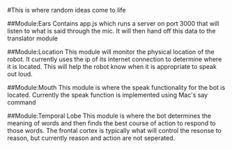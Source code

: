 #This is where random ideas come to life

##Module:Ears
Contains app.js which runs a server on port 3000 that will listen to what is said through the mic.
It will then hand off this data to the translator module

##Module:Location
This module will monitor the physical location of the robot. It currently uses the ip of its internet connection to determine where it is located.
This will help the robot know when it is appropriate to speak out loud.

##Module:Mouth
This module is where the speak functionality for the bot is located.
Currently the speak function is implemented using Mac's say command

##Module:Temporal Lobe
This module is where the bot determines the meaning of words and then finds the best course of action to respond to those words.
The frontal cortex is typically what will control the resonse to reason, but currently reason and action are not seperated.

